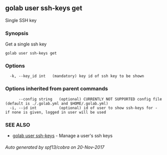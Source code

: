 ## golab user ssh-keys get

Single SSH key

### Synopsis


Get a single ssh key

```
golab user ssh-keys get
```

### Options

```
  -k, --key_id int   (mandatory) key id of ssh key to be shown
```

### Options inherited from parent commands

```
      --config string   (optional) CURRENTLY NOT SUPPORTED config file (default is ./.golab.yml and $HOME/.golab.yml)
  -i, --id int          (optional) id of user to show ssh-keys for - if none is given, logged in user will be used
```

### SEE ALSO
* [golab user ssh-keys](golab_user_ssh-keys.md)	 - Manage a user's ssh keys

###### Auto generated by spf13/cobra on 20-Nov-2017
